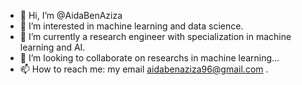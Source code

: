 - 👋 Hi, I’m @AidaBenAziza
- 👀 I’m interested in machine learning and data science.
- 🌱 I’m currently a research engineer with specialization in machine learning and AI.
- 💞️ I’m looking to collaborate on researchs in machine learning...
- 📫 How to reach me:  my email aidabenaziza96@gmail.com .


<!---
AidaBenAziza/AidaBenAziza is a ✨ special ✨ repository because its `README.md` (this file) appears on your GitHub profile.
You can click the Preview link to take a look at your changes.
--->
